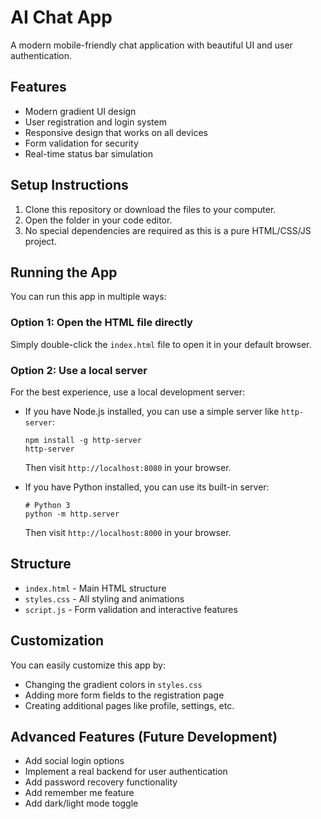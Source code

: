 # AI Chat App

A modern mobile-friendly chat application with beautiful UI and user authentication.

## Features

- Modern gradient UI design
- User registration and login system
- Responsive design that works on all devices
- Form validation for security
- Real-time status bar simulation

## Setup Instructions

1. Clone this repository or download the files to your computer.
2. Open the folder in your code editor.
3. No special dependencies are required as this is a pure HTML/CSS/JS project.

## Running the App

You can run this app in multiple ways:

### Option 1: Open the HTML file directly

Simply double-click the `index.html` file to open it in your default browser.

### Option 2: Use a local server

For the best experience, use a local development server:

- If you have Node.js installed, you can use a simple server like `http-server`:
  ```
  npm install -g http-server
  http-server
  ```
  Then visit `http://localhost:8080` in your browser.

- If you have Python installed, you can use its built-in server:
  ```
  # Python 3
  python -m http.server
  ```
  Then visit `http://localhost:8000` in your browser.

## Structure

- `index.html` - Main HTML structure
- `styles.css` - All styling and animations
- `script.js` - Form validation and interactive features

## Customization

You can easily customize this app by:

- Changing the gradient colors in `styles.css`
- Adding more form fields to the registration page
- Creating additional pages like profile, settings, etc.

## Advanced Features (Future Development)

- Add social login options
- Implement a real backend for user authentication
- Add password recovery functionality
- Add remember me feature
- Add dark/light mode toggle 